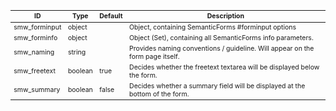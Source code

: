 <table class="schema-table" style="font-size: 0.75em; word-wrap: break-word;">
   <thead>
       <tr>
           <th>ID</th>
           <th>Type</th>
           <th>Default</th>
           <th>Description</th>
       </tr>
   </thead>
   <tbody>
       <tr>
           <td class="schema-propertyName">smw_forminput</td>
           <td class="schema-type">object</td>
           <td class="schema-defaultValue"></td>
           <td class="schema-description">Object, containing SemanticForms #forminput options</td>
       </tr>
       <tr>
           <td class="schema-propertyName">smw_forminfo</td>
           <td class="schema-type">object</td>
           <td class="schema-defaultValue"></td>
           <td class="schema-description">Object (Set), containing all SemanticForms info parameters.</td>
       </tr>
       <tr>
           <td class="schema-propertyName">smw_naming</td>
           <td class="schema-type">string</td>
           <td class="schema-defaultValue"></td>
           <td class="schema-description">Provides naming conventions / guideline. Will appear on the form page itself.</td>
       </tr>
       <tr>
           <td class="schema-propertyName">smw_freetext</td>
           <td class="schema-type">boolean</td>
           <td class="schema-defaultValue">true</td>
           <td class="schema-description">Decides whether the freetext textarea will be displayed below the form.</td>
       </tr>
       <tr>
           <td class="schema-propertyName">smw_summary</td>
           <td class="schema-type">boolean</td>
           <td class="schema-defaultValue">false</td>
           <td class="schema-description">Decides whether a summary field will be displayed at the bottom of the form.</td>
       </tr>
   </tbody>
</table>
